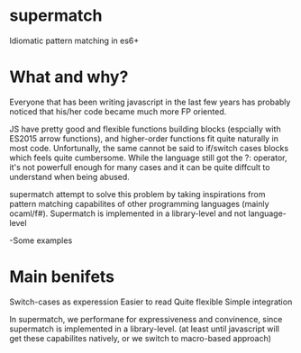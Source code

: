 # supermatch
Idiomatic pattern matching in es6+

# What and why?
Everyone that has been writing javascript in the last few years has probably noticed that his/her code became much more FP oriented.  

JS have pretty good and flexible functions building blocks (espcially with ES2015 arrow functions), and higher-order functions
fit quite naturally in most code. Unfortunally, the same cannot be said to if/switch cases blocks which feels quite cumbersome.
While the language still got the ?: operator, it's not powerfull enough for many cases
and it can be quite diffcult to understand when being abused.

supermatch attempt to solve this problem by taking inspirations from pattern matching capabilites of other programming languages
(mainly ocaml/f#).
Supermatch is implemented in a library-level and not language-level

-Some examples

# Main benifets
Switch-cases as experession
Easier to read
Quite flexible
Simple integration

In supermatch, we performane for expressiveness and convinence,
since supermatch is implemented in a library-level.
(at least until javascript will get these capabilites natively, or we switch to macro-based approach)
